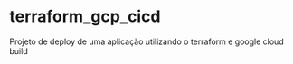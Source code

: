 # terraform_gcp_cicd
Projeto de deploy de uma aplicação utilizando o terraform e  google cloud build
